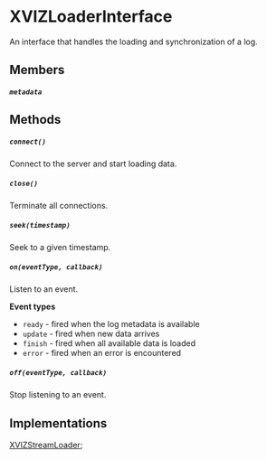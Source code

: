 # XVIZLoaderInterface

An interface that handles the loading and synchronization of a log.

## Members

##### `metadata`

## Methods

##### `connect()`

Connect to the server and start loading data.

##### `close()`

Terminate all connections.

##### `seek(timestamp)`

Seek to a given timestamp.

##### `on(eventType, callback)`

Listen to an event.

**Event types**

- `ready` - fired when the log metadata is available
- `update` - fired when new data arrives
- `finish` - fired when all available data is loaded
- `error` - fired when an error is encountered

##### `off(eventType, callback)`

Stop listening to an event.

## Implementations

[XVIZStreamLoader](/docs/api-reference/xviz-stream-loader.md);

